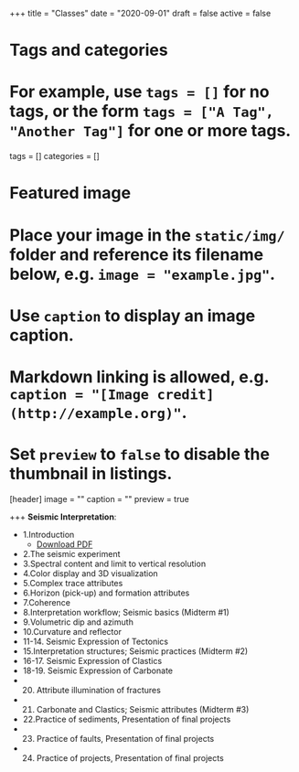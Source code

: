 +++
title = "Classes"
date = "2020-09-01"
draft = false
active = false

# Tags and categories
# For example, use `tags = []` for no tags, or the form `tags = ["A Tag", "Another Tag"]` for one or more tags.
tags = []
categories = []

# Featured image
# Place your image in the `static/img/` folder and reference its filename below, e.g. `image = "example.jpg"`.
# Use `caption` to display an image caption.
#   Markdown linking is allowed, e.g. `caption = "[Image credit](http://example.org)"`.
# Set `preview` to `false` to disable the thumbnail in listings.
[header]
image = ""
caption = ""
preview = true

+++
__Seismic Interpretation__:

- 1.Introduction 
    - <a href="classes/Lecture 1. Introduction.pdf">Download PDF</a>
- 2.The seismic experiment
- 3.Spectral content and limit to vertical resolution
- 4.Color display and 3D visualization
- 5.Complex trace attributes
- 6.Horizon (pick-up) and formation attributes
- 7.Coherence
- 8.Interpretation workflow; Seismic basics (Midterm #1)
- 9.Volumetric dip and azimuth
- 10.Curvature and reflector
- 11-14. Seismic Expression of Tectonics
- 15.Interpretation structures; Seismic practices (Midterm #2)
- 16-17. Seismic Expression of Clastics
- 18-19. Seismic Expression of Carbonate 
- 20. Attribute illumination of fractures 
- 21. Carbonate and Clastics; Seismic attributes (Midterm #3)
- 22.Practice of sediments, Presentation of final projects 
- 23. Practice of faults, Presentation of final projects
- 24. Practice of projects, Presentation of final projects


